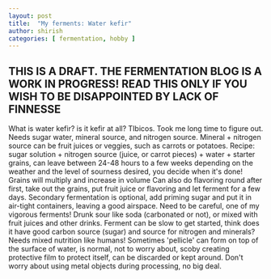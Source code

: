 ```yaml
---
layout: post
title:  "My ferments: Water kefir"
author: shirish
categories: [ fermentation, hobby ]
---
```


## THIS IS A DRAFT. THE FERMENTATION BLOG IS A WORK IN PROGRESS! READ THIS ONLY IF YOU WISH TO BE DISAPPOINTED BY LACK OF FINNESSE

What is water kefir? is it kefir at all? TIbicos. Took me long time to figure out. Needs sugar water, mineral source, and nitrogen source. Mineral + nitrogen source can  be fruit juices or veggies, such as carrots or potatoes.
Recipe: sugar solution + nitrogen source (juice, or carrot pieces) + water + starter grains, can leave between 24-48 hours to a few weeks depending on the weather and the level of sourness desired, you decide when it's done! Grains will multiply and increase in volume
Can also do flavoring round after first, take out the grains, put fruit juice or flavoring and let ferment for a few days. Secondary fermentation is optional, add priming sugar and put it in air-tight containers, leaving a good airspace. Need to be careful, one of my vigorous ferments!
Drunk sour like soda (carbonated or not), or mixed with fruit juices and other drinks.
Ferment can be slow to get started, think does it have good carbon source (sugar) and source for nitrogen and minerals? Needs mixed nutrition like humans!
Sometimes 'pellicle' can form on top of the surface of water, is normal, not to worry about, scoby creating protective film to protect itself, can be discarded or kept around. Don't worry about using metal objects during processing, no big deal.
